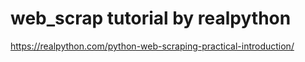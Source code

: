 # web_scrap tutorial by realpython

https://realpython.com/python-web-scraping-practical-introduction/

